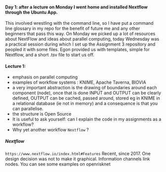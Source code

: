 #### Day 1: after a lecture on Monday I went home and installed Nextflow through the Ubuntu App.
This involved wrestling with the command line, so I have put a command line glossary in my repo
for the benefit of future me and any other beginners that pass this way.
On Monday we picked up a lot of resources about NextFlow and ideas about parallel computing, 
today Wednesday was a practical session during which I set up the Assignment 3 repository and peopled it with some files.
Egon provided us with templates,  simple for Nextflow, and a short .tsv file to start us off.
#### Lecture 1: 
- emphasis on parallel computing
- examples of workflow systems : KNIME, Apache Taverna, BIOVIA
- a very important abstraction is the drawing of boundaries around each component (node), 
once that is done INPUT and OUTPUT can be clearly defined, OUTPUT can be cached, passed around, stored
eg in KNIME in a relational database (ie not in memory) and a consequence is that you can parallelise.
- the structure is Open Source
- It is useful to ask yourself: can I explain the code in my assignments as a workflow?
- Why yet another workflow `Nextflow` ?
##### Nextflow
` https://www.nextflow.io/index.html#Features `
Recent, since 2017. One design decision was not to make it graphical. 
Information channels link nodes.
You can see some examples on openrisknet
